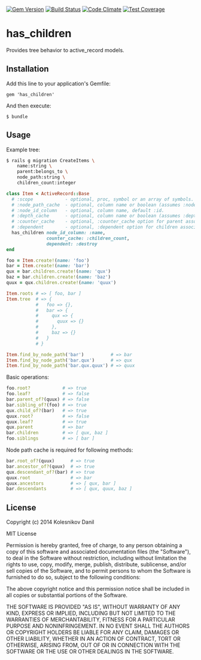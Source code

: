 [![Gem Version](https://badge.fury.io/rb/has_children.svg)](http://badge.fury.io/rb/has_children)
[![Build Status](https://api.travis-ci.org/kolesnikovde/has_children.svg)](https://travis-ci.org/kolesnikovde/has_children)
[![Code Climate](https://codeclimate.com/github/kolesnikovde/has_children/badges/gpa.svg)](https://codeclimate.com/github/kolesnikovde/has_children)
[![Test Coverage](https://codeclimate.com/github/kolesnikovde/has_children/badges/coverage.svg)](https://codeclimate.com/github/kolesnikovde/has_children)

# has_children

Provides tree behavior to active_record models.

## Installation

Add this line to your application's Gemfile:

    gem 'has_children'

And then execute:

    $ bundle

## Usage

Example tree:
```sh
$ rails g migration CreateItems \
    name:string \
    parent:belongs_to \
    node_path:string \
    children_count:integer
```
```ruby
class Item < ActiveRecord::Base
  # :scope            - optional, proc, symbol or an array of symbols.
  # :node_path_cache  - optional, column name or boolean (assumes :node_path if true), default true.
  # :node_id_column   - optional, column name, default :id.
  # :depth_cache      - optional, column name or boolean (assumes :depth if true), default false.
  # :counter_cache    - optional, :counter_cache option for parent association.
  # :dependent        - optional, :dependent option for children association.
  has_children node_id_column: :name,
               counter_cache: :children_count,
               dependent: :destroy
end

foo = Item.create!(name: 'foo')
bar = Item.create!(name: 'bar')
qux = bar.children.create!(name: 'qux')
baz = bar.children.create!(name: 'baz')
quux = qux.children.create!(name: 'quux')

Item.roots # => [ foo, bar ]
Item.tree  # => {
           #   foo => {},
           #   bar => {
           #     qux => {
           #       quux => {}
           #     },
           #     baz => {}
           #   }
           # }

Item.find_by_node_path('bar')          # => bar
Item.find_by_node_path('bar.qux')      # => qux
Item.find_by_node_path('bar.qux.quux') # => quux
```

Basic operations:
```ruby
foo.root?            # => true
foo.leaf?            # => false
bar.parent_of?(quux) # => false
bar.sibling_of?(foo) # => true
qux.child_of?(bar)   # => true
quux.root?           # => false
quux.leaf?           # => true
qux.parent           # => bar
bar.children         # => [ qux, baz ]
foo.siblings         # => [ bar ]
```

Node path cache is required for following methods:
```ruby
bar.root_of?(quux)      # => true
bar.ancestor_of?(quux)  # => true
qux.descendant_of?(bar) # => true
quux.root               # => bar
quux.ancestors          # => [ qux, bar ]
bar.descendants         # => [ qux, quux, baz ]
```

## License

Copyright (c) 2014 Kolesnikov Danil

MIT License

Permission is hereby granted, free of charge, to any person obtaining
a copy of this software and associated documentation files (the
"Software"), to deal in the Software without restriction, including
without limitation the rights to use, copy, modify, merge, publish,
distribute, sublicense, and/or sell copies of the Software, and to
permit persons to whom the Software is furnished to do so, subject to
the following conditions:

The above copyright notice and this permission notice shall be
included in all copies or substantial portions of the Software.

THE SOFTWARE IS PROVIDED "AS IS", WITHOUT WARRANTY OF ANY KIND,
EXPRESS OR IMPLIED, INCLUDING BUT NOT LIMITED TO THE WARRANTIES OF
MERCHANTABILITY, FITNESS FOR A PARTICULAR PURPOSE AND
NONINFRINGEMENT. IN NO EVENT SHALL THE AUTHORS OR COPYRIGHT HOLDERS BE
LIABLE FOR ANY CLAIM, DAMAGES OR OTHER LIABILITY, WHETHER IN AN ACTION
OF CONTRACT, TORT OR OTHERWISE, ARISING FROM, OUT OF OR IN CONNECTION
WITH THE SOFTWARE OR THE USE OR OTHER DEALINGS IN THE SOFTWARE.
